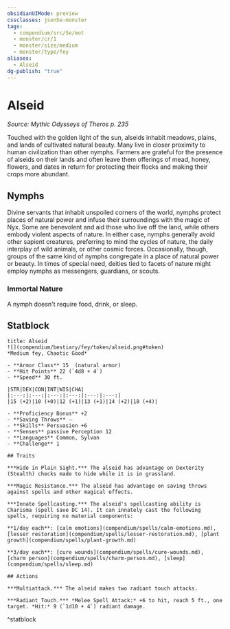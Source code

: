```yaml
---
obsidianUIMode: preview
cssclasses: json5e-monster
tags:
  - compendium/src/5e/mot
  - monster/cr/1
  - monster/size/medium
  - monster/type/fey
aliases:
  - Alseid
dg-publish: "true"
---
```

# Alseid
*Source: Mythic Odysseys of Theros p. 235*  

Touched with the golden light of the sun, alseids inhabit meadows, plains, and lands of cultivated natural beauty. Many live in closer proximity to human civilization than other nymphs. Farmers are grateful for the presence of alseids on their lands and often leave them offerings of mead, honey, flowers, and dates in return for protecting their flocks and making their crops more abundant.

## Nymphs

Divine servants that inhabit unspoiled corners of the world, nymphs protect places of natural power and infuse their surroundings with the magic of Nyx. Some are benevolent and aid those who live off the land, while others embody violent aspects of nature. In either case, nymphs generally avoid other sapient creatures, preferring to mind the cycles of nature, the daily interplay of wild animals, or other cosmic forces. Occasionally, though, groups of the same kind of nymphs congregate in a place of natural power or beauty. In times of special need, deities tied to facets of nature might employ nymphs as messengers, guardians, or scouts.

### Immortal Nature

A nymph doesn't require food, drink, or sleep.

## Statblock

```ad-statblock
title: Alseid
![](compendium/bestiary/fey/token/alseid.png#token)
*Medium fey, Chaotic Good*

- **Armor Class** 15  (natural armor)
- **Hit Points** 22 (`4d8 + 4`)
- **Speed** 30 ft.

|STR|DEX|CON|INT|WIS|CHA|
|:---:|:---:|:---:|:---:|:---:|:---:|
|15 (+2)|10 (+0)|12 (+1)|13 (+1)|14 (+2)|18 (+4)|

- **Proficiency Bonus** +2
- **Saving Throws** ⏤
- **Skills** Persuasion +6
- **Senses** passive Perception 12
- **Languages** Common, Sylvan
- **Challenge** 1

## Traits

***Hide in Plain Sight.*** The alseid has advantage on Dexterity (Stealth) checks made to hide while it is in grassland.

***Magic Resistance.*** The alseid has advantage on saving throws against spells and other magical effects.

***Innate Spellcasting.*** The alseid's spellcasting ability is Charisma (spell save DC 14). It can innately cast the following spells, requiring no material components:

**1/day each**: [calm emotions](compendium/spells/calm-emotions.md), [lesser restoration](compendium/spells/lesser-restoration.md), [plant growth](compendium/spells/plant-growth.md)

**3/day each**: [cure wounds](compendium/spells/cure-wounds.md), [charm person](compendium/spells/charm-person.md), [sleep](compendium/spells/sleep.md)

## Actions

***Multiattack.*** The alseid makes two radiant touch attacks.

***Radiant Touch.*** *Melee Spell Attack:* +6 to hit, reach 5 ft., one target. *Hit:* 9 (`1d10 + 4`) radiant damage.
```
^statblock